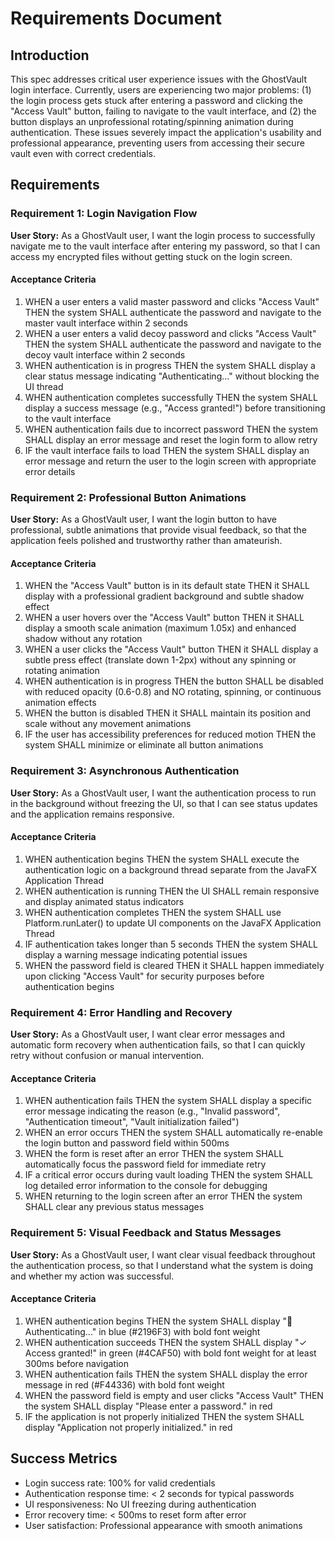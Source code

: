 # Requirements Document

## Introduction

This spec addresses critical user experience issues with the GhostVault login interface. Currently, users are experiencing two major problems: (1) the login process gets stuck after entering a password and clicking the "Access Vault" button, failing to navigate to the vault interface, and (2) the button displays an unprofessional rotating/spinning animation during authentication. These issues severely impact the application's usability and professional appearance, preventing users from accessing their secure vault even with correct credentials.

## Requirements

### Requirement 1: Login Navigation Flow

**User Story:** As a GhostVault user, I want the login process to successfully navigate me to the vault interface after entering my password, so that I can access my encrypted files without getting stuck on the login screen.

#### Acceptance Criteria

1. WHEN a user enters a valid master password and clicks "Access Vault" THEN the system SHALL authenticate the password and navigate to the master vault interface within 2 seconds
2. WHEN a user enters a valid decoy password and clicks "Access Vault" THEN the system SHALL authenticate the password and navigate to the decoy vault interface within 2 seconds
3. WHEN authentication is in progress THEN the system SHALL display a clear status message indicating "Authenticating..." without blocking the UI thread
4. WHEN authentication completes successfully THEN the system SHALL display a success message (e.g., "Access granted!") before transitioning to the vault interface
5. WHEN authentication fails due to incorrect password THEN the system SHALL display an error message and reset the login form to allow retry
6. IF the vault interface fails to load THEN the system SHALL display an error message and return the user to the login screen with appropriate error details

### Requirement 2: Professional Button Animations

**User Story:** As a GhostVault user, I want the login button to have professional, subtle animations that provide visual feedback, so that the application feels polished and trustworthy rather than amateurish.

#### Acceptance Criteria

1. WHEN the "Access Vault" button is in its default state THEN it SHALL display with a professional gradient background and subtle shadow effect
2. WHEN a user hovers over the "Access Vault" button THEN it SHALL display a smooth scale animation (maximum 1.05x) and enhanced shadow without any rotation
3. WHEN a user clicks the "Access Vault" button THEN it SHALL display a subtle press effect (translate down 1-2px) without any spinning or rotating animation
4. WHEN authentication is in progress THEN the button SHALL be disabled with reduced opacity (0.6-0.8) and NO rotating, spinning, or continuous animation effects
5. WHEN the button is disabled THEN it SHALL maintain its position and scale without any movement animations
6. IF the user has accessibility preferences for reduced motion THEN the system SHALL minimize or eliminate all button animations

### Requirement 3: Asynchronous Authentication

**User Story:** As a GhostVault user, I want the authentication process to run in the background without freezing the UI, so that I can see status updates and the application remains responsive.

#### Acceptance Criteria

1. WHEN authentication begins THEN the system SHALL execute the authentication logic on a background thread separate from the JavaFX Application Thread
2. WHEN authentication is running THEN the UI SHALL remain responsive and display animated status indicators
3. WHEN authentication completes THEN the system SHALL use Platform.runLater() to update UI components on the JavaFX Application Thread
4. IF authentication takes longer than 5 seconds THEN the system SHALL display a warning message indicating potential issues
5. WHEN the password field is cleared THEN it SHALL happen immediately upon clicking "Access Vault" for security purposes before authentication begins

### Requirement 4: Error Handling and Recovery

**User Story:** As a GhostVault user, I want clear error messages and automatic form recovery when authentication fails, so that I can quickly retry without confusion or manual intervention.

#### Acceptance Criteria

1. WHEN authentication fails THEN the system SHALL display a specific error message indicating the reason (e.g., "Invalid password", "Authentication timeout", "Vault initialization failed")
2. WHEN an error occurs THEN the system SHALL automatically re-enable the login button and password field within 500ms
3. WHEN the form is reset after an error THEN the system SHALL automatically focus the password field for immediate retry
4. IF a critical error occurs during vault loading THEN the system SHALL log detailed error information to the console for debugging
5. WHEN returning to the login screen after an error THEN the system SHALL clear any previous status messages

### Requirement 5: Visual Feedback and Status Messages

**User Story:** As a GhostVault user, I want clear visual feedback throughout the authentication process, so that I understand what the system is doing and whether my action was successful.

#### Acceptance Criteria

1. WHEN authentication begins THEN the system SHALL display "🔐 Authenticating..." in blue (#2196F3) with bold font weight
2. WHEN authentication succeeds THEN the system SHALL display "✓ Access granted!" in green (#4CAF50) with bold font weight for at least 300ms before navigation
3. WHEN authentication fails THEN the system SHALL display the error message in red (#F44336) with bold font weight
4. WHEN the password field is empty and user clicks "Access Vault" THEN the system SHALL display "Please enter a password." in red
5. IF the application is not properly initialized THEN the system SHALL display "Application not properly initialized." in red

## Success Metrics

- Login success rate: 100% for valid credentials
- Authentication response time: < 2 seconds for typical passwords
- UI responsiveness: No UI freezing during authentication
- Error recovery time: < 500ms to reset form after error
- User satisfaction: Professional appearance with smooth animations
